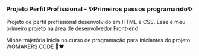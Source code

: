 ### Projeto Perfil Profissional - ✨Primeiros passos programando✨

Projeto de perfil profissional desenvolvido em HTML e CSS. Esse é meu primeiro projeto na área de desenvolvedor Front-end. 

Minha trajetória inicia no curso de programação para iniciantes do projeto WOMAKERS CODE 💪❤
<!--
**samsire/samsire** is a ✨ _special_ ✨ repository because its `README.md` (this file) appears on your GitHub profile.

Here are some ideas to get you started:

- 🔭 I’m currently working on ...
- 🌱 I’m currently learning ...
- 👯 I’m looking to collaborate on ...
- 🤔 I’m looking for help with ...
- 💬 Ask me about ...
- 📫 How to reach me: ...
- 😄 Pronouns: ...
- ⚡ Fun fact: ...
-->
